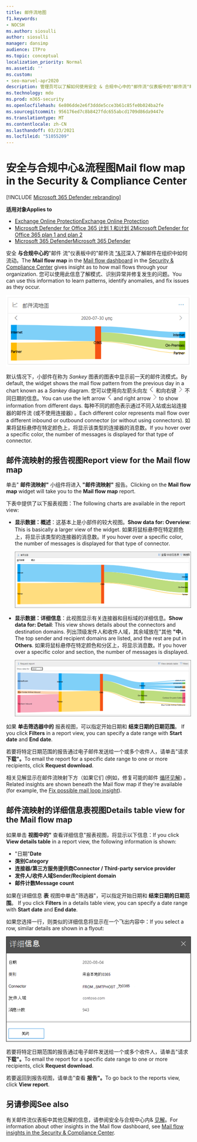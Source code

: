 ```yaml
---
title: 邮件流地图
f1.keywords:
- NOCSH
ms.author: siosulli
author: siosulli
manager: dansimp
audience: ITPro
ms.topic: conceptual
localization_priority: Normal
ms.assetid: ''
ms.custom:
- seo-marvel-apr2020
description: 管理员可以了解如何使用安全 & 合规中心中的"邮件流"仪表板中的"邮件流"映射，直观呈现和跟踪通过连接器（不使用连接器）在组织中往来的邮件流。
ms.technology: mdo
ms.prod: m365-security
ms.openlocfilehash: 6e806dde2e6f3ddde5cce3b61c85fe0b024ba2fe
ms.sourcegitcommit: 956176ed7c8b8427fdc655abcd1709d86da9447e
ms.translationtype: MT
ms.contentlocale: zh-CN
ms.lasthandoff: 03/23/2021
ms.locfileid: "51055209"
---
```

# <a name="mail-flow-map-in-the-security--compliance-center"></a><span data-ttu-id="ce3ce-103">安全与合规中心&流程图</span><span class="sxs-lookup"><span data-stu-id="ce3ce-103">Mail flow map in the Security & Compliance Center</span></span>

[!INCLUDE [Microsoft 365 Defender rebranding](../includes/microsoft-defender-for-office.md)]

<span data-ttu-id="ce3ce-104">**适用对象**</span><span class="sxs-lookup"><span data-stu-id="ce3ce-104">**Applies to**</span></span>
- [<span data-ttu-id="ce3ce-105">Exchange Online Protection</span><span class="sxs-lookup"><span data-stu-id="ce3ce-105">Exchange Online Protection</span></span>](exchange-online-protection-overview.md)
- [<span data-ttu-id="ce3ce-106">Microsoft Defender for Office 365 计划 1 和计划 2</span><span class="sxs-lookup"><span data-stu-id="ce3ce-106">Microsoft Defender for Office 365 plan 1 and plan 2</span></span>](defender-for-office-365.md)
- [<span data-ttu-id="ce3ce-107">Microsoft 365 Defender</span><span class="sxs-lookup"><span data-stu-id="ce3ce-107">Microsoft 365 Defender</span></span>](../defender/microsoft-365-defender.md)

<span data-ttu-id="ce3ce-108">安全 **与合规中心的**"邮件 [](mail-flow-insights-v2.md)流"仪表板中的"邮件流 ["&可](https://protection.office.com)深入了解邮件在组织中如何流动。</span><span class="sxs-lookup"><span data-stu-id="ce3ce-108">The **Mail flow map** in the [Mail flow dashboard](mail-flow-insights-v2.md) in the [Security & Compliance Center](https://protection.office.com) gives insight as to how mail flows through your organization.</span></span> <span data-ttu-id="ce3ce-109">您可以使用此信息了解模式、识别异常并修复发生的问题。</span><span class="sxs-lookup"><span data-stu-id="ce3ce-109">You can use this information to learn patterns, identify anomalies, and fix issues as they occur.</span></span>

![安全与合规中心内"邮件流"仪表板中的"邮件&小组件](../../media/mfi-mail-flow-map-widget.png)

<span data-ttu-id="ce3ce-111">默认情况下，小部件在称为 *Sankey* 图表的图表中显示前一天的邮件流模式。</span><span class="sxs-lookup"><span data-stu-id="ce3ce-111">By default, the widget shows the mail flow pattern from the previous day in a chart known as a *Sankey* diagram.</span></span> <span data-ttu-id="ce3ce-112">您可以使用向左箭头向左 ![ 箭头 ](../../media/scc-left-arrow.png) 和向右键 ![ 显示 ](../../media/scc-right-arrow.png) 不同日期的信息。</span><span class="sxs-lookup"><span data-stu-id="ce3ce-112">You can use the left arrow ![Left arrow](../../media/scc-left-arrow.png) and right arrow ![Right arrow](../../media/scc-right-arrow.png) to show information from different days.</span></span> <span data-ttu-id="ce3ce-113">每种不同的颜色表示通过不同入站或出站连接器的邮件流 (或不使用连接器) 。</span><span class="sxs-lookup"><span data-stu-id="ce3ce-113">Each different color represents mail flow over a different inbound or outbound connector (or without using connectors).</span></span> <span data-ttu-id="ce3ce-114">如果将鼠标悬停在特定颜色上，将显示该类型的连接器的消息数。</span><span class="sxs-lookup"><span data-stu-id="ce3ce-114">If you hover over a specific color, the number of messages is displayed for that type of connector.</span></span>

## <a name="report-view-for-the-mail-flow-map"></a><span data-ttu-id="ce3ce-115">邮件流映射的报告视图</span><span class="sxs-lookup"><span data-stu-id="ce3ce-115">Report view for the Mail flow map</span></span>

<span data-ttu-id="ce3ce-116">单击" **邮件流映射"** 小组件将进入 **"邮件流映射"** 报告。</span><span class="sxs-lookup"><span data-stu-id="ce3ce-116">Clicking on the **Mail flow map** widget will take you to the **Mail flow map** report.</span></span>

<span data-ttu-id="ce3ce-117">下表中提供了以下报表视图：</span><span class="sxs-lookup"><span data-stu-id="ce3ce-117">The following charts are available in the report view:</span></span>

- <span data-ttu-id="ce3ce-118">**显示数据：概述**：这基本上是小部件的较大视图。</span><span class="sxs-lookup"><span data-stu-id="ce3ce-118">**Show data for: Overview**: This is basically a larger view of the widget.</span></span> <span data-ttu-id="ce3ce-119">如果将鼠标悬停在特定颜色上，将显示该类型的连接器的消息数。</span><span class="sxs-lookup"><span data-stu-id="ce3ce-119">If you hover over a specific color, the number of messages is displayed for that type of connector.</span></span>

  ![邮件流映射报告中的概述视图](../../media/mfi-mail-flow-map-report-overview.png)

- <span data-ttu-id="ce3ce-121">**显示数据：详细信息**：此视图显示有关连接器和目标域的详细信息。</span><span class="sxs-lookup"><span data-stu-id="ce3ce-121">**Show data for: Detail**: This view shows details about the connectors and destination domains.</span></span> <span data-ttu-id="ce3ce-122">列出顶级发件人和收件人域，其余域放在"其他 **"中**。</span><span class="sxs-lookup"><span data-stu-id="ce3ce-122">The top sender and recipient domains are listed, and the rest are put in **Others**.</span></span> <span data-ttu-id="ce3ce-123">如果将鼠标悬停在特定颜色和分区上，将显示消息数。</span><span class="sxs-lookup"><span data-stu-id="ce3ce-123">If you hover over a specific color and section, the number of messages is displayed.</span></span>

  ![邮件流映射报告中的详细信息视图](../../media/mfi-mail-flow-map-report-detail.png)

<span data-ttu-id="ce3ce-125">如果 **单击筛选器中的** 报表视图，可以指定开始日期和 **结束日期的日期范围**。 </span><span class="sxs-lookup"><span data-stu-id="ce3ce-125">If you click **Filters** in a report view, you can specify a date range with **Start date** and **End date**.</span></span>

<span data-ttu-id="ce3ce-126">若要将特定日期范围的报告通过电子邮件发送给一个或多个收件人，请单击"请求 **下载"。**</span><span class="sxs-lookup"><span data-stu-id="ce3ce-126">To email the report for a specific date range to one or more recipients, click **Request download**.</span></span>

<span data-ttu-id="ce3ce-127">相关见解显示在邮件流映射下方（如果它们 (例如，修复可能的邮件 [循环见解](mfi-mail-loop-insight.md)) 。</span><span class="sxs-lookup"><span data-stu-id="ce3ce-127">Related insights are shown beneath the Mail flow map if they're available (for example, the [Fix possible mail loop insight](mfi-mail-loop-insight.md)).</span></span>

## <a name="details-table-view-for-the-mail-flow-map"></a><span data-ttu-id="ce3ce-128">邮件流映射的详细信息表视图</span><span class="sxs-lookup"><span data-stu-id="ce3ce-128">Details table view for the Mail flow map</span></span>

<span data-ttu-id="ce3ce-129">如果单击 **视图中的"** 查看详细信息"报表视图，将显示以下信息：</span><span class="sxs-lookup"><span data-stu-id="ce3ce-129">If you click **View details table** in a report view, the following information is shown:</span></span>

- <span data-ttu-id="ce3ce-130">"日期"</span><span class="sxs-lookup"><span data-stu-id="ce3ce-130">**Date**</span></span>
- <span data-ttu-id="ce3ce-131">**类别**</span><span class="sxs-lookup"><span data-stu-id="ce3ce-131">**Category**</span></span>
- <span data-ttu-id="ce3ce-132">**连接器/第三方服务提供商**</span><span class="sxs-lookup"><span data-stu-id="ce3ce-132">**Connector / Third-party service provider**</span></span>
- <span data-ttu-id="ce3ce-133">**发件人/收件人域**</span><span class="sxs-lookup"><span data-stu-id="ce3ce-133">**Sender/Recipient domain**</span></span>
- <span data-ttu-id="ce3ce-134">**邮件计数**</span><span class="sxs-lookup"><span data-stu-id="ce3ce-134">**Message count**</span></span>

<span data-ttu-id="ce3ce-135">如果在详细信息 **表** 视图中单击"筛选器"，可以指定开始日期和 **结束日期的日期范围**。 </span><span class="sxs-lookup"><span data-stu-id="ce3ce-135">If you click **Filters** in a details table view, you can specify a date range with **Start date** and **End date**.</span></span>

<span data-ttu-id="ce3ce-136">如果您选择一行，则类似的详细信息将显示在一个飞出内容中：</span><span class="sxs-lookup"><span data-stu-id="ce3ce-136">If you select a row, similar details are shown in a flyout:</span></span>

!["邮件流"映射中详细信息表中的"详细信息"飞出](../../media/mfi-mail-flow-map-view-details-table-details.png)

<span data-ttu-id="ce3ce-138">若要将特定日期范围的报告通过电子邮件发送给一个或多个收件人，请单击"请求 **下载"。**</span><span class="sxs-lookup"><span data-stu-id="ce3ce-138">To email the report for a specific date range to one or more recipients, click **Request download**.</span></span>

<span data-ttu-id="ce3ce-139">若要返回到报告视图，请单击"查看 **报告"。**</span><span class="sxs-lookup"><span data-stu-id="ce3ce-139">To go back to the reports view, click **View report**.</span></span>

## <a name="see-also"></a><span data-ttu-id="ce3ce-140">另请参阅</span><span class="sxs-lookup"><span data-stu-id="ce3ce-140">See also</span></span>

<span data-ttu-id="ce3ce-141">有关邮件流仪表板中其他见解的信息，请参阅安全与合规中心内& [见解](mail-flow-insights-v2.md)。</span><span class="sxs-lookup"><span data-stu-id="ce3ce-141">For information about other insights in the Mail flow dashboard, see [Mail flow insights in the Security & Compliance Center](mail-flow-insights-v2.md).</span></span>
